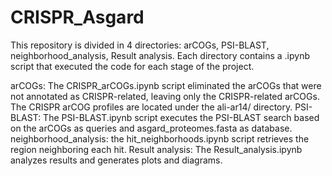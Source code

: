 # CRISPR_Asgard

This repository is divided in 4 directories: arCOGs, PSI-BLAST, neighborhood_analysis, Result analysis. Each directory contains a .ipynb script that executed the code for each stage of the project.

arCOGs: The CRISPR_arCOGs.ipynb script eliminated the arCOGs that were not annotated as CRISPR-related, leaving only the CRISPR-related arCOGs. The CRISPR arCOG profiles are located under the ali-ar14/ directory.
PSI-BLAST: The PSI-BLAST.ipynb script executes the PSI-BLAST search based on the arCOGs as queries and asgard_proteomes.fasta as database.
neighborhood_analysis: the hit_neighborhoods.ipynb script retrieves the region neighboring each hit.
Result analysis: The Result_analysis.ipynb analyzes results and generates plots and diagrams.
